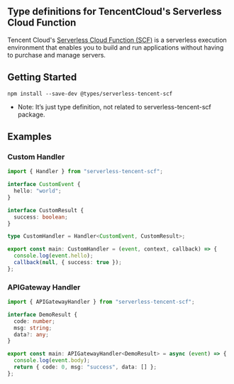 ## Type definitions for TencentCloud's Serverless Cloud Function

Tencent Cloud's [Serverless Cloud Function (SCF)](https://intl.cloud.tencent.com/product/scf) is a serverless execution environment that enables you to build and run applications without having to purchase and manage servers.

## Getting Started

```
npm install --save-dev @types/serverless-tencent-scf
```

- Note: It’s just type definition, not related to serverless-tencent-scf package.

## Examples

### Custom Handler

```typescript
import { Handler } from "serverless-tencent-scf";

interface CustomEvent {
  hello: "world";
}

interface CustomResult {
  success: boolean;
}

type CustomHandler = Handler<CustomEvent, CustomResult>;

export const main: CustomHandler = (event, context, callback) => {
  console.log(event.hello);
  callback(null, { success: true });
};
```

### APIGateway Handler

```typescript
import { APIGatewayHandler } from "serverless-tencent-scf";

interface DemoResult {
  code: number;
  msg: string;
  data?: any;
}

export const main: APIGatewayHandler<DemoResult> = async (event) => {
  console.log(event.body);
  return { code: 0, msg: "success", data: [] };
};
```
